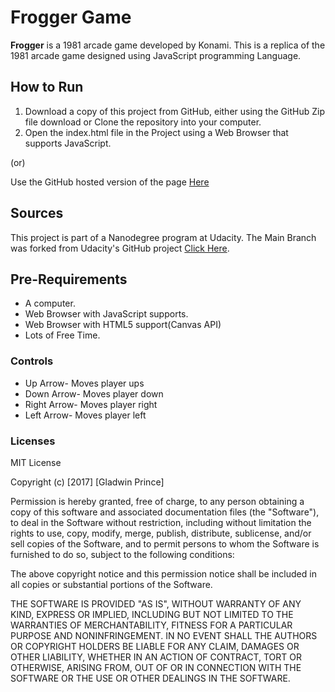 # Frogger Game

**Frogger** is a 1981 arcade game developed by Konami. This is a replica of the 1981 arcade game designed using JavaScript programming Language.

## How to Run
1. Download a copy of this project from GitHub, either using the GitHub Zip file download or Clone the repository into your computer.
2. Open the index.html file in the Project using a Web Browser that supports JavaScript.

<p align="justify">(or)</p>

Use the GitHub hosted version of the page [Here](https://gladwinprince.github.io/frontend-nanodegree-arcade-game/)

## Sources
This project is part of a Nanodegree program at Udacity. The Main Branch was forked from Udacity's GitHub project [Click Here](https://github.com/udacity/frontend-nanodegree-arcade-game).

## Pre-Requirements
* A computer.
* Web Browser with JavaScript supports.
* Web Browser with HTML5 support(Canvas API)
* Lots of Free Time.

### Controls
* Up Arrow- Moves player ups
* Down Arrow- Moves player down
* Right Arrow- Moves player right
* Left Arrow- Moves player left

### Licenses

MIT License

Copyright (c) [2017] [Gladwin Prince]

Permission is hereby granted, free of charge, to any person obtaining a copy
of this software and associated documentation files (the "Software"), to deal
in the Software without restriction, including without limitation the rights
to use, copy, modify, merge, publish, distribute, sublicense, and/or sell
copies of the Software, and to permit persons to whom the Software is
furnished to do so, subject to the following conditions:

The above copyright notice and this permission notice shall be included in all
copies or substantial portions of the Software.

THE SOFTWARE IS PROVIDED "AS IS", WITHOUT WARRANTY OF ANY KIND, EXPRESS OR
IMPLIED, INCLUDING BUT NOT LIMITED TO THE WARRANTIES OF MERCHANTABILITY,
FITNESS FOR A PARTICULAR PURPOSE AND NONINFRINGEMENT. IN NO EVENT SHALL THE
AUTHORS OR COPYRIGHT HOLDERS BE LIABLE FOR ANY CLAIM, DAMAGES OR OTHER
LIABILITY, WHETHER IN AN ACTION OF CONTRACT, TORT OR OTHERWISE, ARISING FROM,
OUT OF OR IN CONNECTION WITH THE SOFTWARE OR THE USE OR OTHER DEALINGS IN THE
SOFTWARE.
